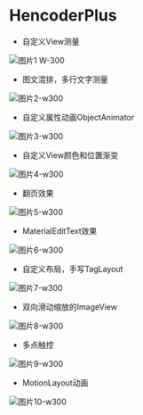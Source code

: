 # HencoderPlus

- 自定义View测量

![图片1 W-300](images/img1.png)

- 图文混排，多行文字测量

![图片2-w300](images/img2.png)

- 自定义属性动画ObjectAnimator

![图片3-w300](images/img3.png)

- 自定义View颜色和位置渐变

![图片4-w300](images/img4.gif)

- 翻页效果

![图片5-w300](images/img5.gif)

- MaterialEditText效果

![图片6-w300](images/img6.gif)

- 自定义布局，手写TagLayout

![图片7-w300](images/img7.png)

- 双向滑动缩放的ImageView

![图片8-w300](images/img8.gif)

- 多点触控

![图片9-w300](images/img9.gif)

- MotionLayout动画

![图片10-w300](images/img10.gif)